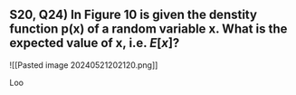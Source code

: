 

## S20, Q24) In Figure 10 is given the denstity function p(x) of a random variable x. What is the expected value of x, i.e. $E[x]$?
![[Pasted image 20240521202120.png]]


Loo